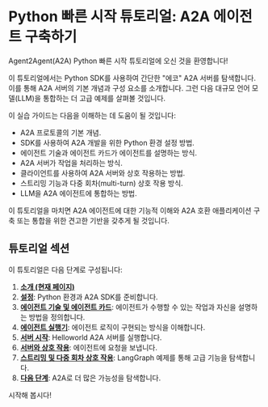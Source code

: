 # Python 빠른 시작 튜토리얼: A2A 에이전트 구축하기

Agent2Agent(A2A) Python 빠른 시작 튜토리얼에 오신 것을 환영합니다!

이 튜토리얼에서는 Python SDK를 사용하여 간단한 "에코" A2A 서버를 탐색합니다. 이를 통해 A2A 서버의 기본 개념과 구성 요소를 소개합니다. 그런 다음 대규모 언어 모델(LLM)을 통합하는 더 고급 예제를 살펴볼 것입니다.

이 실습 가이드는 다음을 이해하는 데 도움이 될 것입니다:

- A2A 프로토콜의 기본 개념.
- SDK를 사용하여 A2A 개발을 위한 Python 환경 설정 방법.
- 에이전트 기술과 에이전트 카드가 에이전트를 설명하는 방식.
- A2A 서버가 작업을 처리하는 방식.
- 클라이언트를 사용하여 A2A 서버와 상호 작용하는 방법.
- 스트리밍 기능과 다중 회차(multi-turn) 상호 작용 방식.
- LLM을 A2A 에이전트에 통합하는 방법.

이 튜토리얼을 마치면 A2A 에이전트에 대한 기능적 이해와 A2A 호환 애플리케이션 구축 또는 통합을 위한 견고한 기반을 갖추게 될 것입니다.

## 튜토리얼 섹션

이 튜토리얼은 다음 단계로 구성됩니다:

1.  **[소개 (현재 페이지)](./1-introduction.md)**
2.  **[설정](./2-setup.md)**: Python 환경과 A2A SDK를 준비합니다.
3.  **[에이전트 기술 및 에이전트 카드](./3-agent-skills-and-card.md)**: 에이전트가 수행할 수 있는 작업과 자신을 설명하는 방법을 정의합니다.
4.  **[에이전트 실행기](./4-agent-executor.md)**: 에이전트 로직이 구현되는 방식을 이해합니다.
5.  **[서버 시작](./5-start-server.md)**: Helloworld A2A 서버를 실행합니다.
6.  **[서버와 상호 작용](./6-interact-with-server.md)**: 에이전트에 요청을 보냅니다.
7.  **[스트리밍 및 다중 회차 상호 작용](./7-streaming-and-multiturn.md)**: LangGraph 예제를 통해 고급 기능을 탐색합니다.
8.  **[다음 단계](./8-next-steps.md)**: A2A로 더 많은 가능성을 탐색합니다.

시작해 봅시다!
